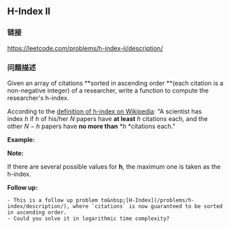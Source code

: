 ## H-Index II  
### 链接  
https://leetcode.com/problems/h-index-ii/description/  
### 问题描述
Given an array of citations **sorted&nbsp;in ascending order **(each citation is a non-negative integer) of a researcher, write a function to compute the researcher&#39;s h-index.

According to the&nbsp;[definition of h-index on Wikipedia](https://en.wikipedia.org/wiki/H-index): &quot;A scientist has index&nbsp;*h*&nbsp;if&nbsp;*h*&nbsp;of his/her&nbsp;*N*&nbsp;papers have&nbsp;**at least**&nbsp;*h*&nbsp;citations each, and the other&nbsp;*N &minus; h*&nbsp;papers have&nbsp;**no more than**&nbsp;*h&nbsp;*citations each.&quot;

**Example:**

**Note:**

If there are several possible values for&nbsp;**h**, the maximum one is taken as the h-index.

**Follow up:**

	- This is a follow up problem to&nbsp;[H-Index](/problems/h-index/description/), where `citations` is now guaranteed to be sorted in ascending order.
	- Could you solve it in logarithmic time complexity?
